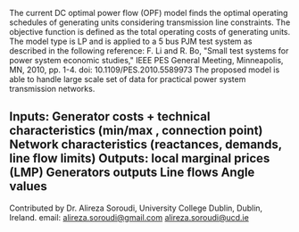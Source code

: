 The current DC optimal power flow (OPF) model finds the optimal operating schedules of generating units considering transmission line constraints.
The objective function is defined as the total operating costs of generating units.
The model type is LP and is applied to a 5 bus PJM test system as described in the following reference:
F. Li and R. Bo, "Small test systems for power system economic studies," IEEE PES General Meeting, Minneapolis, MN, 2010, pp. 1-4.
doi: 10.1109/PES.2010.5589973
The proposed model is able to handle large scale set of data for practical power system transmission networks.

Inputs:
Generator costs + technical characteristics (min/max , connection point)
Network characteristics (reactances, demands, line flow limits)
Outputs:
local marginal prices (LMP)
Generators outputs
Line flows
Angle values
--------------------------------------------------------------------------------------------
Contributed by Dr. Alireza Soroudi, University College Dublin, Dublin, Ireland.
email: alireza.soroudi@gmail.com
alireza.soroudi@ucd.ie
